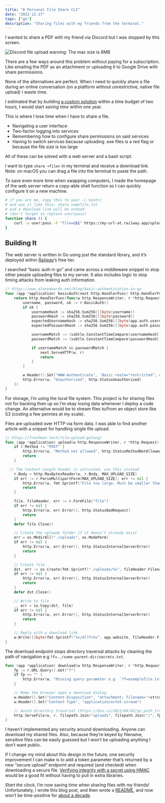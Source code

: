 ```yaml
---
title: "A Personal File Share CLI"
date: "2022-12-27"
tags: ["go"]
description: "Sharing files with my friends from the terminal."
---
```


I wanted to share a PDF with my friend via Discord but I was stopped by this screen.

![Discord file upload warning: The max size is 8MB](discord-warning.png)

There are a few ways around this problem without paying for a subscription. Like emailing the PDF as an attachment or uploading it to Google Drive with share permissions.

None of the alternatives are perfect. When I need to quickly share a file during an online conversation (on a platform without unrestrictive, native file upload) I waste time.

I estimated that by building [a custom solution](https://github.com/healeycodes/file-share-cli) within a time budget of two hours, I would start *saving time* within one year.

This is where I lose time when I have to share a file.

- Navigating a user interface
- Two-factor logging into services
- Remembering how to configure share permissions on said services
- Having to switch services because uploading .exe files is a red flag or because the file size is too large

All of these can be solved with a web server and a bash script.

I want to type `share <file>` in my terminal and receive a download link. Note: on macOS you can drag a file into the terminal to paste the path.

To save even more time when swapping computers, I made the homepage of the web server return a copy-able shell function so I can quickly configure it on a new machine.

```bash
# if you are me, copy this to your ~/.bashrc
# and use it like this: share somefile.txt
# and a download link will be echoed
# (don't forget to replace user/pass)
function share () {
	curl -u user:pass -F "file=@$1" https://my-url-at.railway.app/upload
}
```

## Building It

The web server is written in Go using just the standard library, and it’s deployed within [Railway](https://railway.app/)’s free tier.

I searched “basic auth in go” and came across a middleware snippet to stop other people uploading files to my server. It also includes logic to stop timing attacks from leaking auth information.

```go
// https://www.alexedwards.net/blog/basic-authentication-in-go
func (app *application) basicAuth(next http.HandlerFunc) http.HandlerFunc {
	return http.HandlerFunc(func(w http.ResponseWriter, r *http.Request) {
		username, password, ok := r.BasicAuth()
		if ok {
			usernameHash := sha256.Sum256([]byte(username))
			passwordHash := sha256.Sum256([]byte(password))
			expectedUsernameHash := sha256.Sum256([]byte(app.auth.username))
			expectedPasswordHash := sha256.Sum256([]byte(app.auth.password))

			usernameMatch := (subtle.ConstantTimeCompare(usernameHash[:], expectedUsernameHash[:]) == 1)
			passwordMatch := (subtle.ConstantTimeCompare(passwordHash[:], expectedPasswordHash[:]) == 1)

			if usernameMatch && passwordMatch {
				next.ServeHTTP(w, r)
				return
			}
		}

		w.Header().Set("WWW-Authenticate", `Basic realm="restricted", charset="UTF-8"`)
		http.Error(w, "Unauthorized", http.StatusUnauthorized)
	})
}
```

For storage, I’m using the local file system. This project is for sharing files *not* for backing then up so I’m okay losing data whenever I deploy a code change. An alternative would be to stream files to/from an object store like S3 (costing a few pennies at my scale).

Files are uploaded over HTTP via form data. I was able to find another article with a snippet for handling single file upload.

```go
// https://freshman.tech/file-upload-golang/
func (app *application) upload(w http.ResponseWriter, r *http.Request) {
	if r.Method != "POST" {
		http.Error(w, "Method not allowed", http.StatusMethodNotAllowed)
		return
	}

  // The Content-Length header is untrusted, use this instead
	r.Body = http.MaxBytesReader(w, r.Body, MAX_UPLOAD_SIZE)
	if err := r.ParseMultipartForm(MAX_UPLOAD_SIZE); err != nil {
		http.Error(w, fmt.Sprintf("File too large. Must be smaller than %v bytes", MAX_UPLOAD_SIZE), http.StatusBadRequest)
		return
	}

	file, fileHeader, err := r.FormFile("file")
	if err != nil {
		http.Error(w, err.Error(), http.StatusBadRequest)
		return
	}
	defer file.Close()

	// Create the uploads folder if it doesn't already exist
	err = os.MkdirAll("./uploads", os.ModePerm)
	if err != nil {
		http.Error(w, err.Error(), http.StatusInternalServerError)
		return
	}

	// Create file
	dst, err := os.Create(fmt.Sprintf("./uploads/%v", fileHeader.Filename))
	if err != nil {
		http.Error(w, err.Error(), http.StatusInternalServerError)
		return
	}
	defer dst.Close()

	// Write to file
	_, err = io.Copy(dst, file)
	if err != nil {
		http.Error(w, err.Error(), http.StatusInternalServerError)
		return
	}

	// Reply with a download link
	w.Write([]byte(fmt.Sprintf("%v/dl?f=%v", app.website, fileHeader.Filename)))
}
```

The download endpoint stops directory traversal attacks by cleaning the path of navigation e.g `?f=../some-parent-dir/secrets.txt`.

```go
func (app *application) download(w http.ResponseWriter, r *http.Request) {
	fp := r.URL.Query().Get("f")
	if fp == "" {
		http.Error(w, "Missing query parameter e.g. `?f=examplefile.txt`", http.StatusBadRequest)
	}

	// Make the browser open a download dialog
	w.Header().Set("Content-Disposition", "attachment; filename="+strconv.Quote(fp))
	w.Header().Set("Content-Type", "application/octet-stream")

	// Avoid directory traversal (https://dzx.cz/2021/04/02/go_path_traversal/)
	http.ServeFile(w, r, filepath.Join("uploads", filepath.Join("/", fp)))
}
```

I haven’t implemented any security around downloading. Anyone can download my shared files. Also, because they’re keyed by filename, sensitive files can be easily guessed but I won’t be uploading anything I don’t want public.

If I change my mind about this design in the future, one security improvement I can make is to add a token parameter that’s returned by a new “secure upload” endpoint and required (and checked) when downloading a secure file. [Verifying integrity with a secret using HMAC](http://www.inanzzz.com/index.php/post/g4nt/signing-messages-and-verifying-integrity-with-a-secret-using-hmac-in-golang) would be a good fit without having to pull in extra libraries.

*Start the clock*, I’m now saving time when sharing files with my friends! Unfortunately, I wrote this blog post, and then wrote a [README](https://github.com/healeycodes/file-share-cli), and now won’t be time-positive for [about a decade](https://xkcd.com/1205/).
